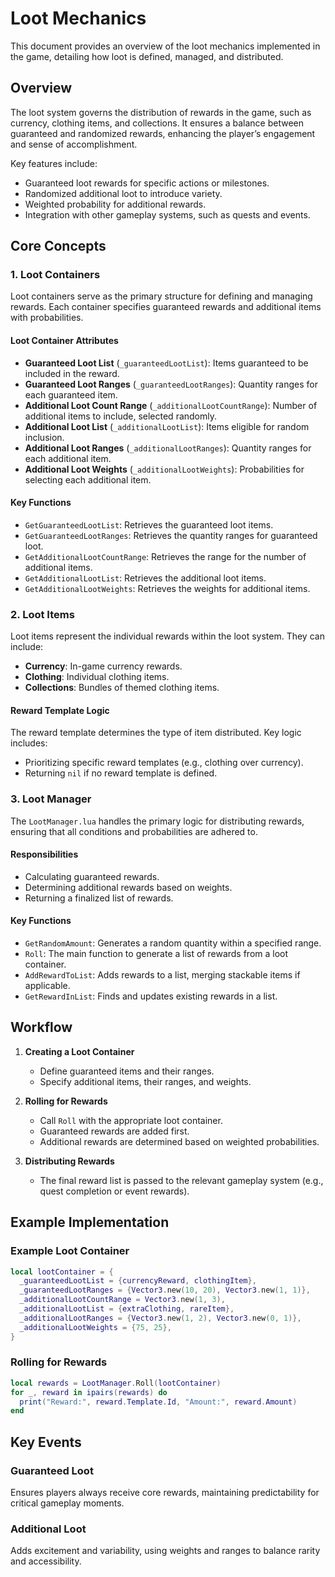 # Loot Mechanics

This document provides an overview of the loot mechanics implemented in the game, detailing how loot is defined, managed, and distributed.

## Overview

The loot system governs the distribution of rewards in the game, such as currency, clothing items, and collections. It ensures a balance between guaranteed and randomized rewards, enhancing the player’s engagement and sense of accomplishment.

Key features include:
- Guaranteed loot rewards for specific actions or milestones.
- Randomized additional loot to introduce variety.
- Weighted probability for additional rewards.
- Integration with other gameplay systems, such as quests and events.

## Core Concepts

### 1. **Loot Containers**

Loot containers serve as the primary structure for defining and managing rewards. Each container specifies guaranteed rewards and additional items with probabilities.

#### Loot Container Attributes
- **Guaranteed Loot List** (`_guaranteedLootList`): Items guaranteed to be included in the reward.
- **Guaranteed Loot Ranges** (`_guaranteedLootRanges`): Quantity ranges for each guaranteed item.
- **Additional Loot Count Range** (`_additionalLootCountRange`): Number of additional items to include, selected randomly.
- **Additional Loot List** (`_additionalLootList`): Items eligible for random inclusion.
- **Additional Loot Ranges** (`_additionalLootRanges`): Quantity ranges for each additional item.
- **Additional Loot Weights** (`_additionalLootWeights`): Probabilities for selecting each additional item.

#### Key Functions
- `GetGuaranteedLootList`: Retrieves the guaranteed loot items.
- `GetGuaranteedLootRanges`: Retrieves the quantity ranges for guaranteed loot.
- `GetAdditionalLootCountRange`: Retrieves the range for the number of additional items.
- `GetAdditionalLootList`: Retrieves the additional loot items.
- `GetAdditionalLootWeights`: Retrieves the weights for additional items.

### 2. **Loot Items**

Loot items represent the individual rewards within the loot system. They can include:
- **Currency**: In-game currency rewards.
- **Clothing**: Individual clothing items.
- **Collections**: Bundles of themed clothing items.

#### Reward Template Logic
The reward template determines the type of item distributed. Key logic includes:
- Prioritizing specific reward templates (e.g., clothing over currency).
- Returning `nil` if no reward template is defined.

### 3. **Loot Manager**

The `LootManager.lua` handles the primary logic for distributing rewards, ensuring that all conditions and probabilities are adhered to.

#### Responsibilities
- Calculating guaranteed rewards.
- Determining additional rewards based on weights.
- Returning a finalized list of rewards.

#### Key Functions
- `GetRandomAmount`: Generates a random quantity within a specified range.
- `Roll`: The main function to generate a list of rewards from a loot container.
- `AddRewardToList`: Adds rewards to a list, merging stackable items if applicable.
- `GetRewardInList`: Finds and updates existing rewards in a list.

## Workflow

1. **Creating a Loot Container**
   - Define guaranteed items and their ranges.
   - Specify additional items, their ranges, and weights.

2. **Rolling for Rewards**
   - Call `Roll` with the appropriate loot container.
   - Guaranteed rewards are added first.
   - Additional rewards are determined based on weighted probabilities.

3. **Distributing Rewards**
   - The final reward list is passed to the relevant gameplay system (e.g., quest completion or event rewards).

## Example Implementation

### Example Loot Container
```lua
local lootContainer = {
  _guaranteedLootList = {currencyReward, clothingItem},
  _guaranteedLootRanges = {Vector3.new(10, 20), Vector3.new(1, 1)},
  _additionalLootCountRange = Vector3.new(1, 3),
  _additionalLootList = {extraClothing, rareItem},
  _additionalLootRanges = {Vector3.new(1, 2), Vector3.new(0, 1)},
  _additionalLootWeights = {75, 25},
}
```

### Rolling for Rewards
```lua
local rewards = LootManager.Roll(lootContainer)
for _, reward in ipairs(rewards) do
  print("Reward:", reward.Template.Id, "Amount:", reward.Amount)
end
```

## Key Events

### Guaranteed Loot
Ensures players always receive core rewards, maintaining predictability for critical gameplay moments.

### Additional Loot
Adds excitement and variability, using weights and ranges to balance rarity and accessibility.